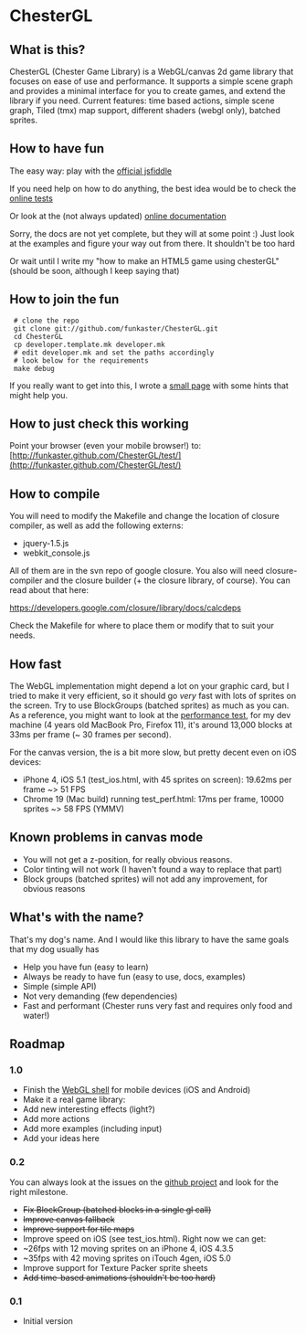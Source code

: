 # ChesterGL

## What is this?

ChesterGL (Chester Game Library) is a WebGL/canvas 2d game library that focuses on ease of use and performance. It supports a simple scene graph and provides a minimal interface for you to create games, and extend the library if you need. Current features: time based actions, simple scene graph, Tiled (tmx) map support, different shaders (webgl only), batched sprites.

## How to have fun

The easy way: play with the [official jsfiddle](http://jsfiddle.net/U8fCz/54/)

If you need help on how to do anything, the best idea would be to check the [online tests](http://funkaster.github.com/ChesterGL/test/)

Or look at the (not always updated) [online documentation](http://funkaster.github.com/ChesterGL/)

Sorry, the docs are not yet complete, but they will at some point :)
Just look at the examples and figure your way out from there. It shouldn't be too hard

Or wait until I write my "how to make an HTML5 game using chesterGL" (should be soon, although I keep saying that)

## How to join the fun

	 # clone the repo
	 git clone git://github.com/funkaster/ChesterGL.git
	 cd ChesterGL
	 cp developer.template.mk developer.mk
	 # edit developer.mk and set the paths accordingly
	 # look below for the requirements
     make debug

If you really want to get into this, I wrote a [small page](https://github.com/funkaster/ChesterGL/wiki/How-To-Contribute) with some hints that might help you.

## How to just check this working

Point your browser (even your mobile browser!) to: [http://funkaster.github.com/ChesterGL/test/](http://funkaster.github.com/ChesterGL/test/)

## How to compile

You will need to modify the Makefile and change the location of closure compiler, as well as add the following externs:

* jquery-1.5.js
* webkit_console.js

All of them are in the svn repo of google closure. You also will need closure-compiler and the closure builder (+ the closure library, of course). You can read about that here:

https://developers.google.com/closure/library/docs/calcdeps

Check the Makefile for where to place them or modify that to suit your needs.

## How fast

The WebGL implementation might depend a lot on your graphic card, but I tried to make it very efficient, so it should go *very* fast with lots of sprites on the screen. Try to use BlockGroups (batched sprites) as much as you can. As a reference, you might want to look at the [performance test](http://funkaster.github.com/ChesterGL/test/test_perf.html), for my dev machine (4 years old MacBook Pro, Firefox 11), it's around 13,000 blocks at 33ms per frame (~ 30 frames per second).

For the canvas version, the is a bit more slow, but pretty decent even on iOS devices:

* iPhone 4, iOS 5.1 (test_ios.html, with 45 sprites on screen): 19.62ms per frame ~> 51 FPS
* Chrome 19 (Mac build) running test_perf.html: 17ms per frame, 10000 sprites ~> 58 FPS (YMMV)

## Known problems in canvas mode

* You will not get a z-position, for really obvious reasons.
* Color tinting will not work (I haven't found a way to replace that part)
* Block groups (batched sprites) will not add any improvement, for obvious reasons

## What's with the name?

That's my dog's name. And I would like this library to have the same goals that my dog usually has

* Help you have fun (easy to learn)
* Always be ready to have fun (easy to use, docs, examples)
* Simple (simple API)
* Not very demanding (few dependencies)
* Fast and performant (Chester runs very fast and requires only food and water!)

## Roadmap

### 1.0

* Finish the [WebGL shell](https://github.com/funkaster/webglshim) for mobile devices (iOS and Android)
* Make it a real game library:
 * Add new interesting effects (light?)
 * Add more actions
 * Add more examples (including input)
* Add your ideas here

### 0.2

You can always look at the issues on the [github project](https://github.com/funkaster/ChesterGL/issues) and look for the right milestone.

* <strike>Fix BlockGroup (batched blocks in a single gl call)</strike>
* <strike>Improve canvas fallback</strike>
* <strike>Improve support for tile maps</strike>
* Improve speed on iOS (see test_ios.html). Right now we can get:
 * ~26fps with 12 moving sprites on an iPhone 4, iOS 4.3.5
 * ~35fps with 42 moving sprites on iTouch 4gen, iOS 5.0
* Improve support for Texture Packer sprite sheets
* <strike>Add time-based animations (shouldn't be too hard)</strike>

### 0.1

* Initial version
